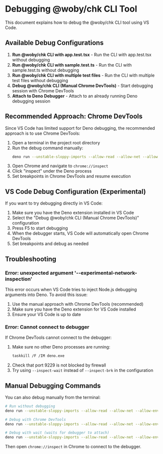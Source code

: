 # Debugging @woby/chk CLI Tool

This document explains how to debug the @woby/chk CLI tool using VS Code.

## Available Debug Configurations

1. **Run @woby/chk CLI with app.test.tsx** - Run the CLI with app.test.tsx without debugging
2. **Run @woby/chk CLI with sample.test.ts** - Run the CLI with sample.test.ts without debugging
3. **Run @woby/chk CLI with multiple test files** - Run the CLI with multiple test files without debugging
4. **Debug @woby/chk CLI (Manual Chrome DevTools)** - Start debugging session with Chrome DevTools
5. **Attach to Deno Debugger** - Attach to an already running Deno debugging session

## Recommended Approach: Chrome DevTools

Since VS Code has limited support for Deno debugging, the recommended approach is to use Chrome DevTools:

1. Open a terminal in the project root directory
2. Run the debug command manually:
   ```bash
   deno run --unstable-sloppy-imports --allow-read --allow-net --allow-env --inspect-brk src/bin/chk.ts ../../example/src/app.test.tsx
   ```
3. Open Chrome and navigate to `chrome://inspect`
4. Click "inspect" under the Deno process
5. Set breakpoints in Chrome DevTools and resume execution

## VS Code Debug Configuration (Experimental)

If you want to try debugging directly in VS Code:

1. Make sure you have the Deno extension installed in VS Code
2. Select the "Debug @woby/chk CLI (Manual Chrome DevTools)" configuration
3. Press F5 to start debugging
4. When the debugger starts, VS Code will automatically open Chrome DevTools
5. Set breakpoints and debug as needed

## Troubleshooting

### Error: unexpected argument '--experimental-network-inspection'

This error occurs when VS Code tries to inject Node.js debugging arguments into Deno. To avoid this issue:

1. Use the manual approach with Chrome DevTools (recommended)
2. Make sure you have the Deno extension for VS Code installed
3. Ensure your VS Code is up to date

### Error: Cannot connect to debugger

If Chrome DevTools cannot connect to the debugger:

1. Make sure no other Deno processes are running:
   ```bash
   taskkill /F /IM deno.exe
   ```
2. Check that port 9229 is not blocked by firewall
3. Try using `--inspect-wait` instead of `--inspect-brk` in the configuration

## Manual Debugging Commands

You can also debug manually from the terminal:

```bash
# Run without debugging
deno run --unstable-sloppy-imports --allow-read --allow-net --allow-env src/bin/chk.ts ../../example/src/app.test.tsx

# Debug with Chrome DevTools
deno run --unstable-sloppy-imports --allow-read --allow-net --allow-env --inspect-brk src/bin/chk.ts ../../example/src/app.test.tsx

# Debug with wait (waits for debugger to attach)
deno run --unstable-sloppy-imports --allow-read --allow-net --allow-env --inspect-wait src/bin/chk.ts ../../example/src/app.test.tsx
```

Then open `chrome://inspect` in Chrome to connect to the debugger.
